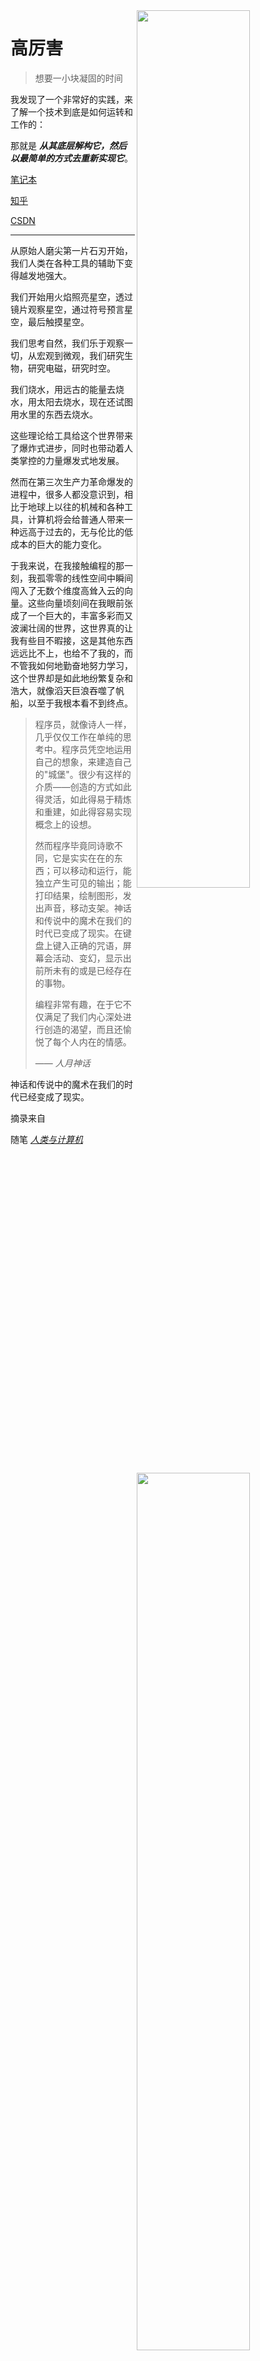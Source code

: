 
  <img align="right" src='https://github-readme-stats.vercel.app/api/top-langs/?username=drincann&theme=nord&layout=compact&langs_count=10&hide=jupyter%20notebook&hide_border=true&border_radius=0' width="60%"/>
  <img align="right" src='https://github-readme-stats.vercel.app/api?username=drincann&show_icons=true&theme=nord&count_private=true&hide_border=true&border_radius=0' width="60%"/>

# 高厉害
> 想要一小块凝固的时间

我发现了一个非常好的实践，来了解一个技术到底是如何运转和工作的：

那就是 _**从其底层解构它，然后以最简单的方式去重新实现它**_。

[笔记本](http://codingfor.life)

[知乎](https://www.zhihu.com/people/gao-jun-kang)

[CSDN](https://blog.csdn.net/qq_16181837)

<hr />

从原始人磨尖第一片石刃开始，我们人类在各种工具的辅助下变得越发地强大。

我们开始用火焰照亮星空，透过镜片观察星空，通过符号预言星空，最后触摸星空。

我们思考自然，我们乐于观察一切，从宏观到微观，我们研究生物，研究电磁，研究时空。

我们烧水，用远古的能量去烧水，用太阳去烧水，现在还试图用水里的东西去烧水。

这些理论给工具给这个世界带来了爆炸式进步，同时也带动着人类掌控的力量爆发式地发展。

然而在第三次生产力革命爆发的进程中，很多人都没意识到，相比于地球上以往的机械和各种工具，计算机将会给普通人带来一种远高于过去的，无与伦比的低成本的巨大的能力变化。

于我来说，在我接触编程的那一刻，我孤零零的线性空间中瞬间闯入了无数个维度高耸入云的向量。这些向量顷刻间在我眼前张成了一个巨大的，丰富多彩而又波澜壮阔的世界，这世界真的让我有些目不暇接，这是其他东西远远比不上，也给不了我的，而不管我如何地勤奋地努力学习，这个世界却是如此地纷繁复杂和浩大，就像滔天巨浪吞噬了帆船，以至于我根本看不到终点。

> 程序员，就像诗人一样，几乎仅仅工作在单纯的思考中。程序员凭空地运用自己的想象，来建造自己的"城堡"。很少有这样的介质——创造的方式如此得灵活，如此得易于精炼和重建，如此得容易实现概念上的设想。
>
> 然而程序毕竟同诗歌不同，它是实实在在的东西；可以移动和运行，能独立产生可见的输出；能打印结果，绘制图形，发出声音，移动支架。神话和传说中的魔术在我们的时代已变成了现实。在键盘上键入正确的咒语，屏幕会活动、变幻，显示出前所未有的或是已经存在的事物。
>
> 编程非常有趣，在于它不仅满足了我们内心深处进行创造的渴望，而且还愉悦了每个人内在的情感。
>
> —— _人月神话_

神话和传说中的魔术在我们的时代已经变成了现实。

摘录来自

随笔 _[人类与计算机](http://codingfor.life/#/%E9%9A%8F%E7%AC%94/210729%20%E4%BA%BA%E7%B1%BB%E5%92%8C%E8%AE%A1%E7%AE%97%E6%9C%BA.md)_

